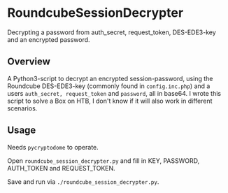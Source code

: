 # RoundcubeSessionDecrypter
Decrypting a password from auth_secret, request_token, DES-EDE3-key and an encrypted password.

## Overview
A Python3-script to decrypt an encrypted session-password, using the Roundcube DES-EDE3-key (commonly found in `config.inc.php`) and a users  `auth_secret, request_token` and `password`, all in base64. I wrote this script to solve a Box on HTB, I don't know if it will also work in different scenarios.

## Usage
Needs `pycryptodome` to operate.  

Open `roundcube_session_decrypter.py` and fill in KEY, PASSWORD, AUTH_TOKEN and REQUEST_TOKEN. 

Save and run via `./roundcube_session_decrypter.py`. 